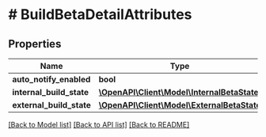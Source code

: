 # # BuildBetaDetailAttributes

## Properties

Name | Type | Description | Notes
------------ | ------------- | ------------- | -------------
**auto_notify_enabled** | **bool** |  | [optional] 
**internal_build_state** | [**\OpenAPI\Client\Model\InternalBetaState**](InternalBetaState.md) |  | [optional] 
**external_build_state** | [**\OpenAPI\Client\Model\ExternalBetaState**](ExternalBetaState.md) |  | [optional] 

[[Back to Model list]](../../README.md#documentation-for-models) [[Back to API list]](../../README.md#documentation-for-api-endpoints) [[Back to README]](../../README.md)



